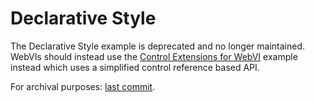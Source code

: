 # Declarative Style

The Declarative Style example is deprecated and no longer maintained.  WebVIs should instead use the [Control Extensions for WebVI](https://bit.ly/webvi-control-extensions) example instead which uses a simplified control reference based API.

For archival purposes: [last commit](https://github.com/rajsite/webvi-experiments/tree/da8d18dd0e5e325899bce8168b01c5f2befd6271/DeclarativeStyle).

